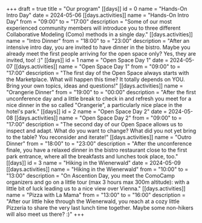 +++
draft = true
title = "Our program"
[[days]]
id = 0
name = "Hands-On Intro Day"
date = 2024-05-06
[[days.activities]]
name = "Hands-On Intro Day"
from = "09:00"
to = "17:00"
description = "Some of our most experienced community members will introduce you to three different Collaborative Modeling (Como) methods in a single day."
[[days.activities]]
name = "Intro Dinner"
from = "18:00"
to = "23:00"
description = "After an intensive intro day, you are invited to have dinner in the bistro. Maybe you already meet the first people arriving for the open space only? Yes, they are invited, too! :)"
[[days]]
id = 1
name = "Open Space Day 1"
date = 2024-05-07
[[days.activities]]
name = "Open Space Day 1"
from = "09:00"
to = "17:00"
description = "The first day of the Open Space always starts with the Marketplace. What will happen this time? It totally depends on YOU. Bring your own topics, ideas and questions!"
[[days.activities]]
name = "Orangerie Dinner"
from = "19:00"
to = "00:00"
description = "After the first unconference day and a little break to check in and refresh you meet for a nice dinner in the so called \"Orangerie\", a particularly nice place in the hotel's park."
[[days]]
id = 2
name = "Open Space Day 2"
date = 2024-05-08
[[days.activities]]
name = "Open Space Day 2"
from = "09:00"
to = "17:00"
description = "The second day of our Open Space allows us to inspect and adapt. What do you want to change? What did you not yet bring to the table? You reconsider and iterate!"
[[days.activities]]
name = "Outro Dinner"
from = "18:00"
to = "23:00"
description = "After the unconference finale, you have a relaxed dinner in the bistro restaurant close to the first park entrance, where all the breakfasts and lunches took place, too."
[[days]]
id = 3
name = "Hiking in the Wienerwald"
date = 2024-05-09
[[days.activities]]
name = "Hiking in the Wienerwald"
from = "10:00"
to = "13:00"
description = "On Ascention Day, you meet the ComoCamp organizers and go on a little tour (max 3 hours max 300m altitude): with a little bit of luck leading us to a nice view over Vienna."
[[days.activities]]
name = "Pizza with La Mama"
from = "13:00"
to = "16:00"
description = "After our little hike through the Wienerwald, you reach at a cozy little Pizzeria to share the very last lunch time together. Maybe some non-hikers will also meet us there? :)"
+++

